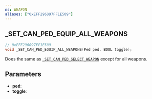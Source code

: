 ```yaml
---
ns: WEAPON
aliases: ["0xEFF296097FF1E509"]
---
```

## _SET_CAN_PED_EQUIP_ALL_WEAPONS

```c
// 0xEFF296097FF1E509
void _SET_CAN_PED_EQUIP_ALL_WEAPONS(Ped ped, BOOL toggle);
```

Does the same as [`_SET_CAN_PED_SELECT_WEAPON`](#_0xB4771B9AAF4E68E4) except for all weapons.


## Parameters
* **ped**: 
* **toggle**: 

